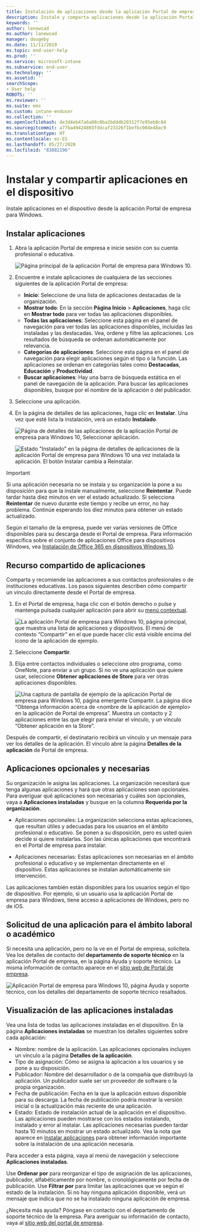 ```yaml
---
title: Instalación de aplicaciones desde la aplicación Portal de empresa de Intune para Windows
description: Instale y comparta aplicaciones desde la aplicación Portal de empresa para Windows
keywords: ''
author: lenewsad
ms.author: lanewsad
manager: dougeby
ms.date: 11/11/2019
ms.topic: end-user-help
ms.prod: ''
ms.service: microsoft-intune
ms.subservice: end-user
ms.technology: ''
ms.assetid: ''
searchScope:
- User help
ROBOTS: ''
ms.reviewer: ''
ms.suite: ems
ms.custom: intune-enduser
ms.collection: ''
ms.openlocfilehash: de3d4eb47a6a08c0ba2bdddb20312f7e95eb8c84
ms.sourcegitcommit: a77ba49424803fddcaf23326f1befbc004e48ac9
ms.translationtype: HT
ms.contentlocale: es-ES
ms.lasthandoff: 05/27/2020
ms.locfileid: "83882196"
---
```

# <a name="install-and-share-apps-on-your-device"></a>Instalar y compartir aplicaciones en el dispositivo

Instale aplicaciones en el dispositivo desde la aplicación Portal de empresa para Windows.

## <a name="install-apps"></a>Instalar aplicaciones

1. Abra la aplicación Portal de empresa e inicie sesión con su cuenta profesional o educativa.  

    ![Página principal de la aplicación Portal de empresa para Windows 10.](./media/RS1_AppDetailsPage_Installed_03.png)
2. Encuentre e instale aplicaciones de cualquiera de las secciones siguientes de la aplicación Portal de empresa:  

    * **Inicio**: Seleccione de una lista de aplicaciones destacadas de la organización.  
    * **Mostrar todo**: En la sección **Página Inicio** > **Aplicaciones**, haga clic en **Mostrar todo** para ver todas las aplicaciones disponibles.  
    * **Todas las aplicaciones**: Seleccione esta página en el panel de navegación para ver todas las aplicaciones disponibles, incluidas las instaladas y las destacadas. Vea, ordene y filtre las aplicaciones. Los resultados de búsqueda se ordenan automáticamente por relevancia.  
    * **Categorías de aplicaciones**: Seleccione esta página en el panel de navegación para elegir aplicaciones según el tipo o la función. Las aplicaciones se ordenan en categorías tales como **Destacadas**, **Educación** y **Productividad**.  
    * **Buscar aplicaciones**: Hay una barra de búsqueda estática en el panel de navegación de la aplicación. Para buscar las aplicaciones disponibles, busque por el nombre de la aplicación o del publicador.  

3. Seleccione una aplicación.   
4. En la página de detalles de las aplicaciones, haga clic en **Instalar**. Una vez que esté lista la instalación, verá un estado **Instalado**.  

    ![Página de detalles de las aplicaciones de la aplicación Portal de empresa para Windows 10, Seleccionar aplicación.](./media/RS1_AppDetailsPage_Installed_02.png)  
    
    ![Estado "Instalado" en la página de detalles de aplicaciones de la aplicación Portal de empresa para Windows 10 una vez instalada la aplicación. El botón Instalar cambia a Reinstalar.](./media/RS1_AppDetailsPage_Installed_01.png)    

> [!IMPORTANT]
> Si una aplicación necesaria no se instala y su organización la pone a su disposición para que la instale manualmente, seleccione **Reintentar**. Puede tardar hasta diez minutos en ver el estado actualizado. Si selecciona **Reintentar** de nuevo durante este tiempo y recibe un error, no hay problema. Continúe esperando los diez minutos para obtener un estado actualizado.   

Según el tamaño de la empresa, puede ver varias versiones de Office disponibles para su descarga desde el Portal de empresa. Para información específica sobre el conjunto de aplicaciones Office para dispositivos Windows, vea [Instalación de Office 365 en dispositivos Windows 10](./install-office-windows.md).

## <a name="share-apps"></a>Recurso compartido de aplicaciones  
Comparta y recomiende las aplicaciones a sus contactos profesionales o de instituciones educativas. Los pasos siguientes describen cómo compartir un vínculo directamente desde el Portal de empresa.

1. En el Portal de empresa, haga clic con el botón derecho o pulse y mantenga pulsada cualquier aplicación para abrir su [menú contextual](https://docs.microsoft.com//windows/uwp/design/controls-and-patterns/menus).  

    ![La aplicación Portal de empresa para Windows 10, página principal, que muestra una lista de aplicaciones y dispositivos. El menú de contexto “Compartir” en el que puede hacer clic está visible encima del icono de la aplicación de ejemplo. ](./media/1808_ShareContext_CP_Windows.png)  

2. Seleccione **Compartir**.
3. Elija entre contactos individuales o seleccione otro programa, como OneNote, para enviar a un grupo. Si no ve una aplicación que quiere usar, seleccione **Obtener aplicaciones de Store** para ver otras aplicaciones disponibles.  

    ![Una captura de pantalla de ejemplo de la aplicación Portal de empresa para Windows 10, página emergente Compartir. La página dice “Obtenga información acerca de <nombre de la aplicación de ejemplo> en la aplicación de Portal de empresa”. Muestra un contacto y 2 aplicaciones entre las que elegir para enviar el vínculo, y un vínculo “Obtener aplicación en la Store”. ](./media/1808_ShareApps_CP_Windows.png) 

Después de compartir, el destinatario recibirá un vínculo y un mensaje para ver los detalles de la aplicación. El vínculo abre la página **Detalles de la aplicación** de Portal de empresa. 

## <a name="optional-and-required-apps"></a>Aplicaciones opcionales y necesarias
Su organización le asigna las aplicaciones. La organización necesitará que tenga algunas aplicaciones y hará que otras aplicaciones sean opcionales. Para averiguar qué aplicaciones son necesarias y cuáles son opcionales, vaya a **Aplicaciones instaladas** y busque en la columna **Requerida por la organización**.  

* Aplicaciones opcionales: La organización selecciona estas aplicaciones, que resultan útiles y adecuadas para los usuarios en el ámbito profesional o educativo. Se ponen a su disposición, pero es usted quien decide si quiere instalarlas. Son las únicas aplicaciones que encontrará en el Portal de empresa para instalar. 

* Aplicaciones necesarias: Estas aplicaciones son necesarias en el ámbito profesional o educativo y se implementan directamente en el dispositivo. Estas aplicaciones se instalan automáticamente sin intervención. 

Las aplicaciones también están disponibles para los usuarios según el tipo de dispositivo. Por ejemplo, si un usuario usa la aplicación Portal de empresa para Windows, tiene acceso a aplicaciones de Windows, pero no de iOS.

## <a name="request-an-app-for-work-or-school"></a>Solicitud de una aplicación para el ámbito laboral o académico  
Si necesita una aplicación, pero no la ve en el Portal de empresa, solicítela. Vea los detalles de contacto del **departamento de soporte técnico** en la aplicación Portal de empresa, en la página Ayuda y soporte técnico. La misma información de contacto aparece en el [sitio web de Portal de empresa](https://go.microsoft.com/fwlink/?linkid=2010980).    

  ![Aplicación Portal de empresa para Windows 10, página Ayuda y soporte técnico, con los detalles del departamento de soporte técnico resaltados. ](./media/1812_UCP_Help_Support_helpdesk.png)  

## <a name="view-installed-apps"></a>Visualización de las aplicaciones instaladas  
Vea una lista de todas las aplicaciones instaladas en el dispositivo. En la página **Aplicaciones instaladas** se muestran los detalles siguientes sobre cada aplicación:

* Nombre: nombre de la aplicación. Las aplicaciones opcionales incluyen un vínculo a la página **Detalles de la aplicación**.
* Tipo de asignación: Cómo se asigna la aplicación a los usuarios y se pone a su disposición. 
* Publicador: Nombre del desarrollador o de la compañía que distribuyó la aplicación. Un publicador suele ser un proveedor de software o la propia organización.  
* Fecha de publicación: Fecha en la que la aplicación estuvo disponible para su descarga. La fecha de publicación podría mostrar la versión inicial o la actualización más reciente de una aplicación.
* Estado: Estado de instalación actual de la aplicación en el dispositivo. Las aplicaciones pueden mostrarse con los estados instalando, instalado y error al instalar. Las aplicaciones necesarias pueden tardar hasta 10 minutos en mostrar un estado actualizado. Vea la nota que aparece en [Instalar aplicaciones](#install-apps) para obtener información importante sobre la instalación de una aplicación necesaria. 

Para acceder a esta página, vaya al menú de navegación y seleccione **Aplicaciones instaladas**.  


Use **Ordenar por** para reorganizar el tipo de asignación de las aplicaciones, publicador, alfabéticamente por nombre, o cronológicamente por fecha de publicación. Use **Filtrar por** para limitar las aplicaciones que ve según el estado de la instalación.  Si no hay ninguna aplicación disponible, verá un mensaje que indica que no se ha instalado ninguna aplicación de empresa.  

¿Necesita más ayuda? Póngase en contacto con el departamento de soporte técnico de la empresa. Para averiguar su información de contacto, vaya al [sitio web del portal de empresa](https://go.microsoft.com/fwlink/?linkid=2010980).  
